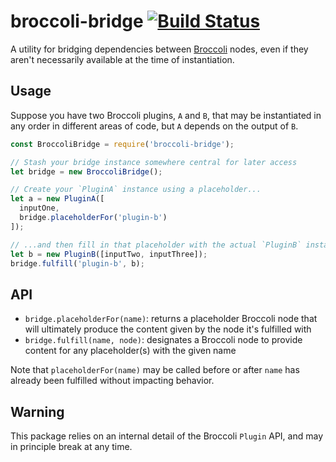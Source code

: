 # broccoli-bridge [![Build Status](https://travis-ci.org/dfreeman/broccoli-bridge.svg?branch=master)](https://travis-ci.org/dfreeman/broccoli-bridge)

A utility for bridging dependencies between [Broccoli](https://github.com/broccolijs/broccoli) nodes, even if they aren't necessarily available at the time of instantiation.

## Usage

Suppose you have two Broccoli plugins, `A` and `B`, that may be instantiated in any order in different areas of code, but `A` depends on the output of `B`.

```js
const BroccoliBridge = require('broccoli-bridge');

// Stash your bridge instance somewhere central for later access
let bridge = new BroccoliBridge();

// Create your `PluginA` instance using a placeholder...
let a = new PluginA([
  inputOne,
  bridge.placeholderFor('plugin-b')
]);

// ...and then fill in that placeholder with the actual `PluginB` instance at any time before the build starts.
let b = new PluginB([inputTwo, inputThree]);
bridge.fulfill('plugin-b', b);
```

## API

- `bridge.placeholderFor(name)`: returns a placeholder Broccoli node that will ultimately produce the content given by the node it's fulfilled with
- `bridge.fulfill(name, node)`: designates a Broccoli node to provide content for any placeholder(s) with the given name

Note that `placeholderFor(name)` may be called before or after `name` has already been fulfilled without impacting behavior.

## Warning

This package relies on an internal detail of the Broccoli `Plugin` API, and may in principle break at any time.
